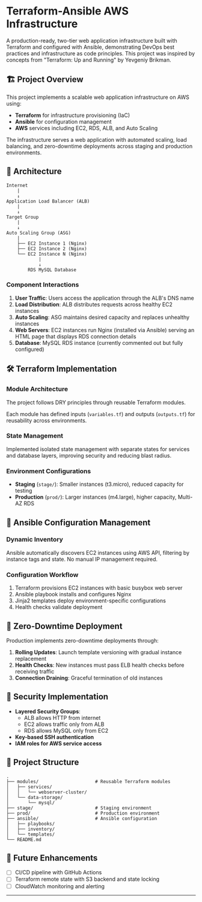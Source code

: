 # Terraform-Ansible AWS Infrastructure

A production-ready, two-tier web application infrastructure built with Terraform and configured with Ansible, demonstrating DevOps best practices and infrastructure as code principles. This project was inspired by concepts from "Terraform: Up and Running" by Yevgeniy Brikman.

## 🏗️ Project Overview

This project implements a scalable web application infrastructure on AWS using:
- **Terraform** for infrastructure provisioning (IaC)
- **Ansible** for configuration management
- **AWS** services including EC2, RDS, ALB, and Auto Scaling

The infrastructure serves a web application with automated scaling, load balancing, and zero-downtime deployments across staging and production environments.

## 📐 Architecture

```
Internet
    |
    ↓
Application Load Balancer (ALB)
    |
    ↓
Target Group
    |
    ↓
Auto Scaling Group (ASG)
    |
    ├── EC2 Instance 1 (Nginx)
    ├── EC2 Instance 2 (Nginx)
    └── EC2 Instance N (Nginx)
            |
            ↓
        RDS MySQL Database
```

### Component Interactions

1. **User Traffic**: Users access the application through the ALB's DNS name
2. **Load Distribution**: ALB distributes requests across healthy EC2 instances
3. **Auto Scaling**: ASG maintains desired capacity and replaces unhealthy instances
4. **Web Servers**: EC2 instances run Nginx (installed via Ansible) serving an HTML page that displays RDS connection details
5. **Database**: MySQL RDS instance (currently commented out but fully configured)

## 🛠️ Terraform Implementation

### Module Architecture

The project follows DRY principles through reusable Terraform modules.

Each module has defined inputs (`variables.tf`) and outputs (`outputs.tf`) for reusability across environments.

### State Management

Implemented isolated state management with separate states for services and database layers, improving security and reducing blast radius.

### Environment Configurations

- **Staging** (`stage/`): Smaller instances (t3.micro), reduced capacity for testing
- **Production** (`prod/`): Larger instances (m4.large), higher capacity, Multi-AZ RDS

## 🔧 Ansible Configuration Management

### Dynamic Inventory

Ansible automatically discovers EC2 instances using AWS API, filtering by instance tags and state. No manual IP management required.

### Configuration Workflow

1. Terraform provisions EC2 instances with basic busybox web server
2. Ansible playbook installs and configures Nginx
3. Jinja2 templates deploy environment-specific configurations
4. Health checks validate deployment

## 🚀 Zero-Downtime Deployment

Production implements zero-downtime deployments through:

1. **Rolling Updates**: Launch template versioning with gradual instance replacement
2. **Health Checks**: New instances must pass ELB health checks before receiving traffic
3. **Connection Draining**: Graceful termination of old instances

## 🔐 Security Implementation

- **Layered Security Groups**: 
  - ALB allows HTTP from internet
  - EC2 allows traffic only from ALB
  - RDS allows MySQL only from EC2
- **Key-based SSH authentication**
- **IAM roles for AWS service access**

## 📁 Project Structure

```
.
├── modules/                     # Reusable Terraform modules
│   ├── services/
│   │   └── webserver-cluster/
│   └── data-storage/
│       └── mysql/
├── stage/                       # Staging environment
├── prod/                        # Production environment
├── ansible/                     # Ansible configuration
│   ├── playbooks/
│   ├── inventory/
│   └── templates/
└── README.md
```

## 🔄 Future Enhancements

- [ ] CI/CD pipeline with GitHub Actions
- [ ] Terraform remote state with S3 backend and state locking
- [ ] CloudWatch monitoring and alerting

---
